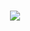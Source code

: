 <h1 align="center">
  <img src="https://readme-typing-svg.herokuapp.com/?font=Josefin+Sans&weight=600&size=50&duration=3000&pause=500&color=4286DDFF&center=true&vCenter=true&random=false&width=800&height=80&lines=👋+Hello!++I'm+Kaled+Barraj;Welcome+to+my+Github!"" />
</h1>

<!--
**KBarraj/KBarraj** is a ✨ _special_ ✨ repository because its `README.md` (this file) appears on your GitHub profile.
Here are some ideas to get you started:
- 🔭 I’m currently working on ...
- 🌱 I’m currently learning ...
- 👯 I’m looking to collaborate on ...
- 🤔 I’m looking for help with ...
- 💬 Ask me about ...
- 📫 How to reach me: ...
- 😄 Pronouns: ...
- ⚡ Fun fact: ...
-->

